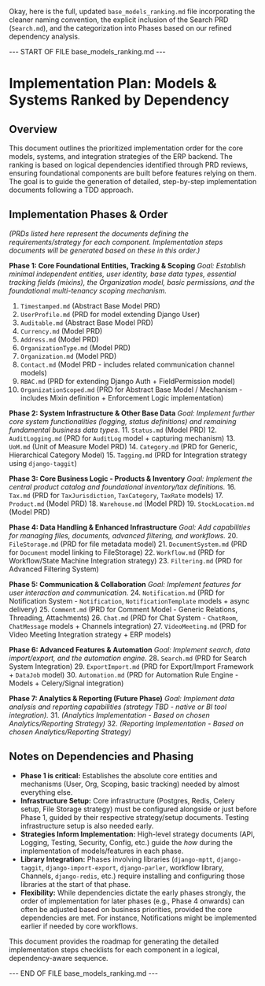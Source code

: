 Okay, here is the full, updated `base_models_ranking.md` file incorporating the cleaner naming convention, the explicit inclusion of the Search PRD (`Search.md`), and the categorization into Phases based on our refined dependency analysis.

--- START OF FILE base_models_ranking.md ---

# Implementation Plan: Models & Systems Ranked by Dependency

## Overview

This document outlines the prioritized implementation order for the core models, systems, and integration strategies of the ERP backend. The ranking is based on logical dependencies identified through PRD reviews, ensuring foundational components are built before features relying on them. The goal is to guide the generation of detailed, step-by-step implementation documents following a TDD approach.

## Implementation Phases & Order

*(PRDs listed here represent the documents defining the requirements/strategy for each component. Implementation steps documents will be generated based on these in this order.)*

**Phase 1: Core Foundational Entities, Tracking & Scoping**
*Goal: Establish minimal independent entities, user identity, base data types, essential tracking fields (mixins), the Organization model, basic permissions, and the foundational multi-tenancy scoping mechanism.*
1.  `Timestamped.md` (Abstract Base Model PRD)
2.  `UserProfile.md` (PRD for model extending Django User)
3.  `Auditable.md` (Abstract Base Model PRD)
4.  `Currency.md` (Model PRD)
5.  `Address.md` (Model PRD)
6.  `OrganizationType.md` (Model PRD)
7.  `Organization.md` (Model PRD)
8.  `Contact.md` (Model PRD - includes related communication channel models)
9.  `RBAC.md` (PRD for extending Django Auth + FieldPermission model)
10. `OrganizationScoped.md` (PRD for Abstract Base Model / Mechanism - includes Mixin definition + Enforcement Logic implementation)

**Phase 2: System Infrastructure & Other Base Data**
*Goal: Implement further core system functionalities (logging, status definitions) and remaining fundamental business data types.*
11. `Status.md` (Model PRD)
12. `AuditLogging.md` (PRD for `AuditLog` model + capturing mechanism)
13. `UoM.md` (Unit of Measure Model PRD)
14. `Category.md` (PRD for Generic, Hierarchical Category Model)
15. `Tagging.md` (PRD for Integration strategy using `django-taggit`)

**Phase 3: Core Business Logic - Products & Inventory**
*Goal: Implement the central product catalog and foundational inventory/tax definitions.*
16. `Tax.md` (PRD for `TaxJurisdiction`, `TaxCategory`, `TaxRate` models)
17. `Product.md` (Model PRD)
18. `Warehouse.md` (Model PRD)
19. `StockLocation.md` (Model PRD)

**Phase 4: Data Handling & Enhanced Infrastructure**
*Goal: Add capabilities for managing files, documents, advanced filtering, and workflows.*
20. `FileStorage.md` (PRD for file metadata model)
21. `DocumentSystem.md` (PRD for `Document` model linking to FileStorage)
22. `Workflow.md` (PRD for Workflow/State Machine Integration strategy)
23. `Filtering.md` (PRD for Advanced Filtering System)

**Phase 5: Communication & Collaboration**
*Goal: Implement features for user interaction and communication.*
24. `Notification.md` (PRD for Notification System - `Notification`, `NotificationTemplate` models + async delivery)
25. `Comment.md` (PRD for Comment Model - Generic Relations, Threading, Attachments)
26. `Chat.md` (PRD for Chat System - `ChatRoom`, `ChatMessage` models + Channels integration)
27. `VideoMeeting.md` (PRD for Video Meeting Integration strategy + ERP models)

**Phase 6: Advanced Features & Automation**
*Goal: Implement search, data import/export, and the automation engine.*
28. `Search.md` (PRD for Search System Integration)
29. `ExportImport.md` (PRD for Export/Import Framework + `DataJob` model)
30. `Automation.md` (PRD for Automation Rule Engine - Models + Celery/Signal integration)

**Phase 7: Analytics & Reporting (Future Phase)**
*Goal: Implement data analysis and reporting capabilities (strategy TBD - native or BI tool integration).*
31. *(Analytics Implementation - Based on chosen Analytics/Reporting Strategy)*
32. *(Reporting Implementation - Based on chosen Analytics/Reporting Strategy)*

## Notes on Dependencies and Phasing

*   **Phase 1 is critical:** Establishes the absolute core entities and mechanisms (User, Org, Scoping, basic tracking) needed by almost everything else.
*   **Infrastructure Setup:** Core infrastructure (Postgres, Redis, Celery setup, File Storage strategy) must be configured alongside or just before Phase 1, guided by their respective strategy/setup documents. Testing infrastructure setup is also needed early.
*   **Strategies Inform Implementation:** High-level strategy documents (API, Logging, Testing, Security, Config, etc.) guide the *how* during the implementation of models/features in each phase.
*   **Library Integration:** Phases involving libraries (`django-mptt`, `django-taggit`, `django-import-export`, `django-parler`, workflow library, Channels, `django-redis`, etc.) require installing and configuring those libraries at the start of that phase.
*   **Flexibility:** While dependencies dictate the early phases strongly, the order of implementation for later phases (e.g., Phase 4 onwards) can often be adjusted based on business priorities, provided the core dependencies are met. For instance, Notifications might be implemented earlier if needed by core workflows.

This document provides the roadmap for generating the detailed implementation steps checklists for each component in a logical, dependency-aware sequence.

--- END OF FILE base_models_ranking.md ---